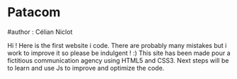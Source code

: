 # Patacom
#author : Célian Niclot

Hi ! Here is the first website i code. There are probably many mistakes but i work to improve it so please be indulgent ! :)
This site has been made pour a fictitious communication agency using HTML5 and CSS3. Next steps will be to learn and use Js to improve and optimize the code.  
